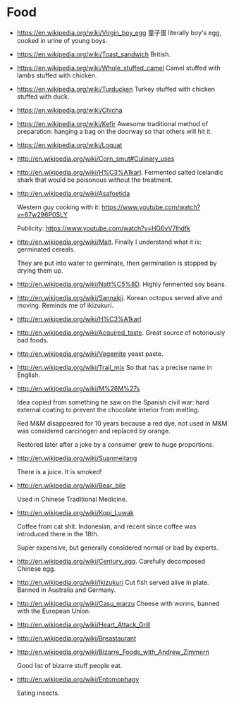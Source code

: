 # Food

-   <https://en.wikipedia.org/wiki/Virgin_boy_egg> 童子蛋 literally boy's egg, cooked in urine of young boys.

-   <https://en.wikipedia.org/wiki/Toast_sandwich> British.

-   <https://en.wikipedia.org/wiki/Whole_stuffed_camel> Camel stuffed with lambs stuffed with chicken.

-   <https://en.wikipedia.org/wiki/Turducken> Turkey stuffed with chicken stuffed with duck.

-   <https://en.wikipedia.org/wiki/Chicha>

-   <https://en.wikipedia.org/wiki/Kefir> Awesome traditional method of preparation: hanging a bag on the doorway so that others will hit it.

-   <https://en.wikipedia.org/wiki/Loquat>

-   <http://en.wikipedia.org/wiki/Corn_smut#Culinary_uses>

-   <http://en.wikipedia.org/wiki/H%C3%A1karl>. Fermented salted Icelandic shark that would be poisonous without the treatment.

-   <http://en.wikipedia.org/wiki/Asafoetida>

    Western guy cooking with it: <https://www.youtube.com/watch?v=67w296P0SLY>

    Publicity: <https://www.youtube.com/watch?v=HG6vV7lhdfk>

-   <http://en.wikipedia.org/wiki/Malt>. Finally I understand what it is: germinated cereals.

    They are put into water to germinate, then germination is stopped by drying them up.

-   <http://en.wikipedia.org/wiki/Natt%C5%8D>. Highly fermented soy beans.

-   <http://en.wikipedia.org/wiki/Sannakji>. Korean octopus served alive and moving. Reminds me of ikizukuri.

-   <http://en.wikipedia.org/wiki/H%C3%A1karl>.

-   <http://en.wikipedia.org/wiki/Acquired_taste>. Great source of notoriously bad foods.

-   <http://en.wikipedia.org/wiki/Vegemite> yeast paste.

-   <http://en.wikipedia.org/wiki/Trail_mix> So that has a precise name in English.

-   <http://en.wikipedia.org/wiki/M%26M%27s>

    Idea copied from something he saw on the Spanish civil war: hard external coating to prevent the chocolate interior from melting.

    Red M&M disappeared for 10 years because a red dye, not used in M&M was considered carcinogen and replaced by orange.

    Restored later after a joke by a consumer grew to huge proportions.

-   <http://en.wikipedia.org/wiki/Suanmeitang>

    There is a juice. It is smoked!

-   <http://en.wikipedia.org/wiki/Bear_bile>

    Used in Chinese Traditional Medicine.

-   <http://en.wikipedia.org/wiki/Kopi_Luwak>

    Coffee from cat shit. Indonesian, and recent since coffee was introduced there in the 18th.

    Super expensive, but generally considered normal or bad by experts.

-   <http://en.wikipedia.org/wiki/Century_egg>. Carefully decomposed Chinese egg.

-   <http://en.wikipedia.org/wiki/Ikizukuri> Cut fish served alive in plate. Banned in Australia and Germany.

-   <http://en.wikipedia.org/wiki/Casu_marzu> Cheese with worms, banned with the European Union.

-   <http://en.wikipedia.org/wiki/Heart_Attack_Grill>

-   <http://en.wikipedia.org/wiki/Breastaurant>

-   <http://en.wikipedia.org/wiki/Bizarre_Foods_with_Andrew_Zimmern>

    Good list of bizarre stuff people eat.

-   <http://en.wikipedia.org/wiki/Entomophagy>

    Eating insects.

